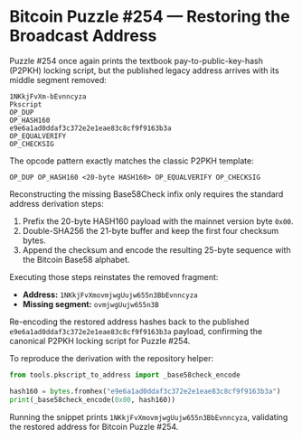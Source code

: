 # Bitcoin Puzzle #254 — Restoring the Broadcast Address

Puzzle #254 once again prints the textbook pay-to-public-key-hash (P2PKH)
locking script, but the published legacy address arrives with its middle
segment removed:

```
1NKkjFvXm-bEvnncyza
Pkscript
OP_DUP
OP_HASH160
e9e6a1ad0ddaf3c372e2e1eae83c8cf9f9163b3a
OP_EQUALVERIFY
OP_CHECKSIG
```

The opcode pattern exactly matches the classic P2PKH template:

```
OP_DUP OP_HASH160 <20-byte HASH160> OP_EQUALVERIFY OP_CHECKSIG
```

Reconstructing the missing Base58Check infix only requires the standard
address derivation steps:

1. Prefix the 20-byte HASH160 payload with the mainnet version byte `0x00`.
2. Double-SHA256 the 21-byte buffer and keep the first four checksum bytes.
3. Append the checksum and encode the resulting 25-byte sequence with the
   Bitcoin Base58 alphabet.

Executing those steps reinstates the removed fragment:

- **Address:** `1NKkjFvXmovmjwgUujw655n3BbEvnncyza`
- **Missing segment:** `ovmjwgUujw655n3B`

Re-encoding the restored address hashes back to the published
`e9e6a1ad0ddaf3c372e2e1eae83c8cf9f9163b3a` payload, confirming the canonical
P2PKH locking script for Puzzle #254.

To reproduce the derivation with the repository helper:

```python
from tools.pkscript_to_address import _base58check_encode

hash160 = bytes.fromhex("e9e6a1ad0ddaf3c372e2e1eae83c8cf9f9163b3a")
print(_base58check_encode(0x00, hash160))
```

Running the snippet prints `1NKkjFvXmovmjwgUujw655n3BbEvnncyza`, validating
the restored address for Bitcoin Puzzle #254.
